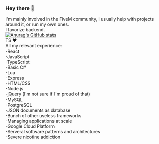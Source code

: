 ### Hey there 👋
I'm mainly involved in the FiveM community, I usually help with projects around it, or run my own ones. <br>
I favorize backend. <br>
[![Anurag's GitHub stats](https://github-readme-stats.vercel.app/api?username=LedAndris&count_private=true&show_icons=true)](https://github.com/anuraghazra/github-readme-stats) <br>
TS ❤ <br>
All my relevant experience: <br>
-React <br>
-JavaScript <br>
-TypeScript <br>
-Basic C# <br>
-Lua <br>
-Express <br>
-HTML/CSS <br>
-Node.js <br>
-jQuery (I'm not sure if I'm proud of that) <br>
-MySQL <br>
-PostgreSQL <br>
-JSON documents as database <br>
-Bunch of other useless frameworks <br>
-Managing applications at scale <br>
-Google Cloud Platform<br>
-Serveral software patterns and architectures<br>
-Severe nicotine addiction <br>
